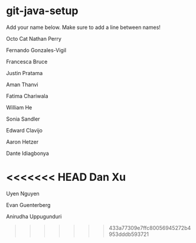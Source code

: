 # git-java-setup

Add your name below. Make sure to add a line between names!

Octo Cat
Nathan Perry

Fernando Gonzales-Vigil

Francesca Bruce

Justin Pratama

Aman Thanvi


Fatima Chariwala

William He

Sonia Sandler

Edward Clavijo

Aaron Hetzer

Dante Idiagbonya

<<<<<<< HEAD
Dan Xu
=======
Uyen Nguyen

Evan Guenterberg

Anirudha Uppugunduri
>>>>>>> 433a77309e7ffc80056945272b4953dddb593721

